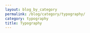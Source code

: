 ```yaml
---
layout: blog_by_category
permalink: /blog/category/typography/
category: typography
title: Typography
---
```

